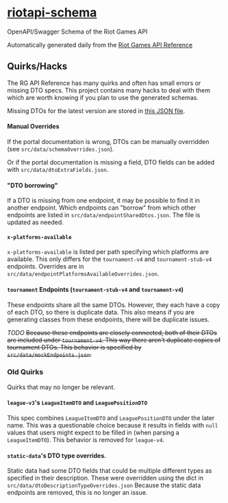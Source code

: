 # [riotapi-schema](http://www.mingweisamuel.com/riotapi-schema/tool/)

OpenAPI/Swagger Schema of the Riot Games API

Automatically generated daily from the [Riot Games API Reference](https://developer.riotgames.com/api-methods/)

## Quirks/Hacks

The RG API Reference has many quirks and often has small errors or missing
DTO specs. This project contains many hacks to deal with them which are worth
knowing if you plan to use the generated schemas.

Missing DTOs for the latest version are stored in [this JSON file](http://www.mingweisamuel.com/riotapi-schema/missing.json).

#### Manual Overrides

If the portal documentation is wrong, DTOs can be manually overridden (see `src/data/schemaOverrides.json`).

Or if the portal documentation is missing a field, DTO fields can be added with `src/data/dtoExtraFields.json`.

#### "DTO borrowing"

If a DTO is missing from one endpoint, it may be possible to find it in another
endpoint. Which endpoints can "borrow" from which other endpoints are listed in
`src/data/endpointSharedDtos.json`. The file is updated as needed.

#### `x-platforms-available`

`x-platforms-available` is listed per path specifying which platforms are
available. This only differs for the `tournament-v4` and `tournament-stub-v4`
endpoints. Overrides are in `src/data/endpointPlatformsAvailableOverrides.json`.

#### `tournament` Endpoints (`tournament-stub-v4` and `tournament-v4`)

These endpoints share all the same DTOs. However, they each have a copy of each
DTO, so there is duplicate data. This also means if you are generating classes
from these endpoints, there will be duplicate issues.

*TODO* ~~Because these endpoints are closely connected, both of their DTOs
are included under `tournament-v4`. This way there aren't duplicate copies of
tournament DTOs. This behavior is specified by `src/data/mockEndpoints.json`.~~

### Old Quirks

Quirks that may no longer be relevant.

#### `league-v3`'s `LeagueItemDTO` and `LeaguePositionDTO`

This spec combines `LeagueItemDTO` and `LeaguePositionDTO` under the later name.
This was a questionable choice because it results in fields with `null` values
that users might expect to be filled in (when parsing a `LeagueItemDTO`).
This behavior is removed for `league-v4`.

#### `static-data`'s DTO type overrides.

Static data had some DTO fields that could
be multiple different types as specified in their description. These were
overridden using the dict in `src/data/dtoDescriptionTypeOverrides.json`
Because the static data endpoints are removed, this is no longer an issue.
